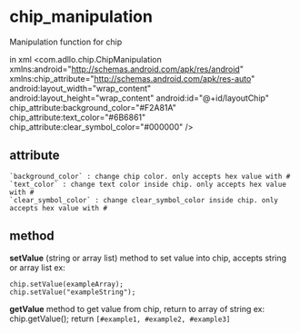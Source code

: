 # chip_manipulation
Manipulation function for chip

in xml
<com.adllo.chip.ChipManipulation
    xmlns:android="http://schemas.android.com/apk/res/android"
    xmlns:chip_attribute="http://schemas.android.com/apk/res-auto"
    android:layout_width="wrap_content"
    android:layout_height="wrap_content"
    android:id="@+id/layoutChip"
    chip_attribute:background_color="#F2A81A"
    chip_attribute:text_color="#6B6861"
    chip_attribute:clear_symbol_color="#000000"
/>

## attribute
```
`background_color` : change chip color. only accepts hex value with #
`text_color` : change text color inside chip. only accepts hex value with #
`clear_symbol_color` : change clear_symbol_color inside chip. only accepts hex value with #
```

## method
**setValue** (string or array list)
method to set value into chip, accepts string or array list
ex:
```
chip.setValue(exampleArray);
chip.setValue("exampleString");
```

**getValue**
method to get value from chip, return to array of string
ex:
chip.getValue();
return `[#example1, #example2, #example3]`
```
